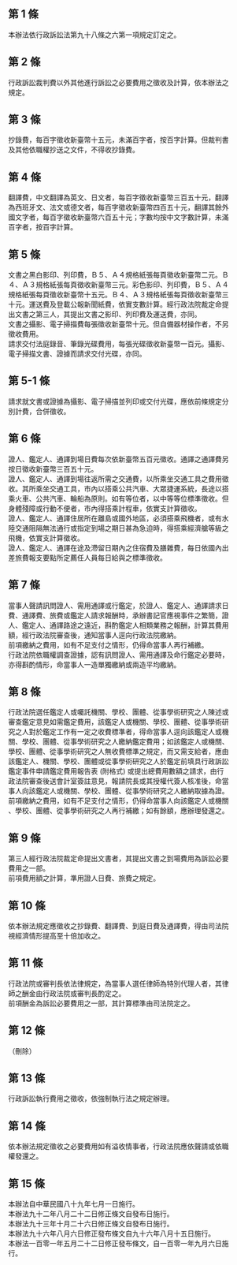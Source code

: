 第 1 條
-------
本辦法依行政訴訟法第九十八條之六第一項規定訂定之。

第 2 條
-------
行政訴訟裁判費以外其他進行訴訟之必要費用之徵收及計算，依本辦法之  
規定。

第 3 條
-------
抄錄費，每百字徵收新臺幣十五元，未滿百字者，按百字計算。但裁判書  
及其他依職權抄送之文件，不得收抄錄費。

第 4 條
-------
翻譯費，中文翻譯為英文、日文者，每百字徵收新臺幣三百五十元，翻譯  
為西班牙文、法文或德文者，每百字徵收新臺幣四百五十元，翻譯其餘外  
國文字者，每百字徵收新臺幣六百五十元；字數均按中文字數計算，未滿  
百字者，按百字計算。

第 5 條
-------
文書之黑白影印、列印費，Ｂ５、Ａ４規格紙張每頁徵收新臺幣二元。Ｂ  
４、Ａ３規格紙張每頁徵收新臺幣三元。彩色影印、列印費，Ｂ５、Ａ４  
規格紙張每頁徵收新臺幣十五元。Ｂ４、Ａ３規格紙張每頁徵收新臺幣三  
十元。運送費及登載公報新聞紙費，依實支數計算。經行政法院裁定命提  
出文書之第三人，其提出文書之影印、列印費及運送費，亦同。  
文書之攝影、電子掃描費每張徵收新臺幣十元。但自備器材操作者，不另  
徵收費用。  
請求交付法庭錄音、筆錄光碟費用，每張光碟徵收新臺幣一百元。攝影、  
電子掃描文書、證據而請求交付光碟，亦同。

第 5-1 條
---------
請求就文書或證據為攝影、電子掃描並列印或交付光碟，應依前條規定分  
別計費，合併徵收。

第 6 條
-------
證人、鑑定人、通譯到場日費每次依新臺幣五百元徵收。通譯之通譯費另  
按日徵收新臺幣三百五十元。  
證人、鑑定人、通譯到場往返所需之交通費，以所乘坐交通工具之費用徵  
收。其所乘坐交通工具，市內以搭乘公共汽車、大眾捷運系統，長途以搭  
乘火車、公共汽車、輪船為原則。如有等位者，以中等等位標準徵收。但  
身體殘障或行動不便者，市內得搭乘計程車，依實支計算徵收。  
證人、鑑定人、通譯住居所在離島或國外地區，必須搭乘飛機者，或有水  
陸交通阻隔無法通行或指定到場之期日甚為急迫時，得搭乘經濟艙等級之  
飛機，依實支計算徵收。  
證人、鑑定人、通譯在途及滯留日期內之住宿費及膳雜費，每日依國內出  
差旅費報支要點所定薦任人員每日給與之標準徵收。

第 7 條
-------
當事人聲請訊問證人、需用通譯或行鑑定，於證人、鑑定人、通譯請求日  
費、通譯費、旅費或鑑定人請求報酬時，承辦書記官應視事件之繁簡，證  
人、鑑定人、通譯路途之遠近，斟酌鑑定人相類業務之報酬，計算其費用  
額，經行政法院審查後，通知當事人逕向行政法院繳納。  
前項繳納之費用，如有不足支付之情形，仍得命當事人再行補繳。  
行政法院依職權調查證據，認有訊問證人、需用通譯及命行鑑定必要時，  
亦得斟酌情形，命當事人一造單獨繳納或兩造平均繳納。

第 8 條
-------
行政法院選任鑑定人或囑託機關、學校、團體、從事學術研究之人陳述或  
審查鑑定意見如需鑑定費用，該鑑定人或機關、學校、團體、從事學術研  
究之人對於鑑定工作有一定之收費標準者，得命當事人逕向該鑑定人或機  
關、學校、團體、從事學術研究之人繳納鑑定費用；如該鑑定人或機關、  
學校、團體、從事學術研究之人無收費標準之規定，而又需支給者，應由  
該鑑定人、機關、學校、團體或從事學術研究之人於鑑定前填具行政訴訟  
鑑定事件申請鑑定費用報告表 (附格式) 或提出總費用數額之請求，由行  
政法院審查後送會計室簽註意見，報請院長或其授權代簽人核准後，命當  
事人向該鑑定人或機關、學校、團體、從事學術研究之人繳納取據為證。  
前項繳納之費用，如有不足支付之情形，仍得命當事人向該鑑定人或機關  
、學校、團體、從事學術研究之人再行補繳；如有餘額，應辦理發還之。

第 9 條
-------
第三人經行政法院裁定命提出文書者，其提出文書之到場費用為訴訟必要  
費用之一部。  
前項費用額之計算，準用證人日費、旅費之規定。

第 10 條
--------
依本辦法規定應徵收之抄錄費、翻譯費、到庭日費及通譯費，得由司法院  
視經濟情形提高至十倍加收之。

第 11 條
--------
行政法院或審判長依法律規定，為當事人選任律師為特別代理人者，其律  
師之酬金由行政法院或審判長酌定之。  
前項酬金為訴訟必要費用之一部，其計算標準由司法院定之。

第 12 條
--------
（刪除）

第 13 條
--------
行政訴訟執行費用之徵收，依強制執行法之規定辦理。

第 14 條
--------
依本辦法規定徵收之必要費用如有溢收情事者，行政法院應依聲請或依職  
權發還之。

第 15 條
--------
本辦法自中華民國八十九年七月一日施行。  
本辦法九十二年八月二十二日修正條文自發布日施行。  
本辦法九十三年十月二十六日修正條文自發布日施行。  
本辦法九十六年八月六日修正發布條文自九十六年八月十五日施行。  
本辦法一百零一年五月二十二日修正發布條文，自一百零一年九月六日施  
行。

